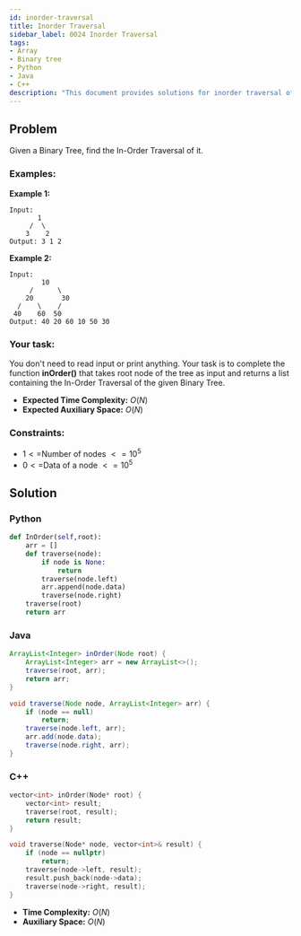 ```yaml
---
id: inorder-traversal
title: Inorder Traversal
sidebar_label: 0024 Inorder Traversal
tags:
- Array
- Binary tree
- Python
- Java
- C++
description: "This document provides solutions for inorder traversal of a tree."
---
```


## Problem

Given a Binary Tree, find the In-Order Traversal of it.

### Examples:
**Example 1:**
```
Input:
       1
     /  \
    3    2
Output: 3 1 2
```

**Example 2:**
```
Input:
        10
     /      \ 
    20       30 
  /    \    /
 40    60  50
Output: 40 20 60 10 50 30
```

### Your task:

You don't need to read input or print anything. Your task is to complete the function **inOrder()** that takes root node of the tree as input and returns a list containing the In-Order Traversal of the given Binary Tree.

- **Expected Time Complexity:** $O(N)$
- **Expected Auxiliary Space:** $O(N)$

### Constraints:

- $1 <=$Number of nodes $<= 10^5$
- $0 <=$Data of a node $<= 10^5$

## Solution
### Python
```python
def InOrder(self,root):
    arr = []
    def traverse(node):
        if node is None:
            return
        traverse(node.left)
        arr.append(node.data)
        traverse(node.right)
    traverse(root)
    return arr
```

### Java
```java
ArrayList<Integer> inOrder(Node root) {
    ArrayList<Integer> arr = new ArrayList<>();
    traverse(root, arr);
    return arr;
}

void traverse(Node node, ArrayList<Integer> arr) {
    if (node == null)
        return;
    traverse(node.left, arr);
    arr.add(node.data);
    traverse(node.right, arr);
}
```

### C++
```cpp
vector<int> inOrder(Node* root) {
    vector<int> result;
    traverse(root, result);
    return result;
}

void traverse(Node* node, vector<int>& result) {
    if (node == nullptr)
        return;
    traverse(node->left, result);
    result.push_back(node->data);
    traverse(node->right, result);
}
```

- **Time Complexity:** $O(N)$
- **Auxiliary Space:** $O(N)$